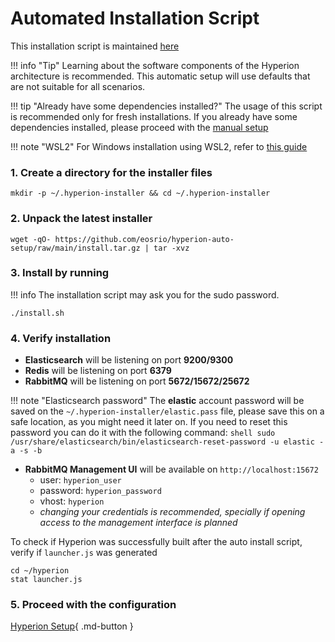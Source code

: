 # Automated Installation Script

This installation script is maintained [here](https://github.com/eosrio/hyperion-auto-setup)

!!! info "Tip"
    Learning about the software components of the Hyperion architecture is recommended.
    This automatic setup will use defaults that are not suitable for all scenarios.

!!! tip "Already have some dependencies installed?"
    The usage of this script is recommended only for fresh installations. 
    If you already have some dependencies installed,
    please proceed with the [manual setup](manual_install.md)

!!! note "WSL2"
    For Windows installation using WSL2, refer to [this guide](wsl2.md)

### 1. Create a directory for the installer files
```shell
mkdir -p ~/.hyperion-installer && cd ~/.hyperion-installer
```

### 2. Unpack the latest installer

```shell
wget -qO- https://github.com/eosrio/hyperion-auto-setup/raw/main/install.tar.gz | tar -xvz
```

### 3. Install by running

!!! info
    The installation script may ask you for the sudo password.

```shell
./install.sh
```

### 4. Verify installation

- **Elasticsearch** will be listening on port **9200/9300**
- **Redis** will be listening on port **6379**
- **RabbitMQ** will be listening on port **5672/15672/25672**

!!! note "Elasticsearch password"
    The **elastic** account password will be saved on the `~/.hyperion-installer/elastic.pass` file, please save this on a safe location, as you might need it later on. If you need to reset this password you can do it with the following command:
      ```shell
      sudo /usr/share/elasticsearch/bin/elasticsearch-reset-password -u elastic -a -s -b
      ```


- **RabbitMQ Management UI** will be available on `http://localhost:15672`
    - user: `hyperion_user`
    - password: `hyperion_password`
    - vhost: `hyperion`
    * _changing your credentials is recommended, specially if opening access to the management interface is planned_

To check if Hyperion was successfully built after the auto install script, verify if `launcher.js` was generated
```shell
cd ~/hyperion
stat launcher.js
```

### 5. Proceed with the configuration

[Hyperion Setup](../setup/hyperion_configuration.md){ .md-button }
